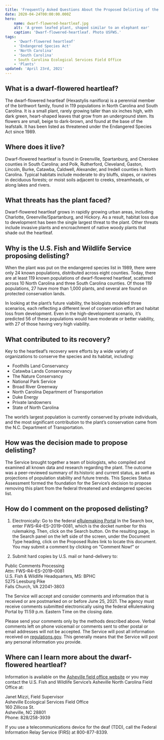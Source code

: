 ```yaml
---
title: 'Frequently Asked Questions About the Proposed Delisting of the Dwarf-Flowered Heartleaf'
date: 2020-04-24T00:00:00.000Z
hero:
    name: dwarf-flowered-heartleaf.jpg
    alt: 'A green leafed plant, shaped similar to an elephant ear'
    caption: 'Dwarf-flowered-heartleaf. Photo USFWS.'
tags:
    - 'Dwarf-flowered heartleaf'
    - 'Endangered Species Act'
    - 'North Carolina'
    - 'South Carolina'
    - South Carolina Ecological Services Field Office
    - 'Plants'
updated: 'April 23rd, 2021'
---
```


## What is a dwarf-flowered heartleaf?

The dwarf-flowered heartleaf (Hexastylis naniflora) is a perennial member of the birthwort family, found in 119 populations in North Carolina and South Carolina. It is a small plant, rarely growing taller than six inches high, with dark green, heart-shaped leaves that grow from an underground stem. Its flowers are small, beige to dark-brown, and found at the base of the leafstalk. It has been listed as threatened under the Endangered Species Act since 1989.

## Where does it live?

Dwarf-flowered heartleaf is found in Greenville, Spartanburg, and Cherokee counties in South Carolina; and Polk, Rutherford, Cleveland, Gaston, Lincoln, Burke, Catawba, Caldwell, Alexander, and Iredell counties in North Carolina. Typical habitats include moderate to dry bluffs, slopes, or ravines in deciduous forests; or moist soils adjacent to creeks, streamheads, or along lakes and rivers.

## What threats has the plant faced?

Dwarf-flowered heartleaf grows in rapidly growing urban areas, including Charlotte, Greenville/Spartanburg, and Hickory. As a result, habitat loss due to development has been the single largest threat to the plant. Other threats include invasive plants and encroachment of native woody plants that shade out the heartleaf.

## Why is the U.S. Fish and Wildlife Service proposing delisting?

When the plant was put on the endangered species list in 1989, there were only 24 known populations, distributed across eight counties. Today, there are at least 119 known populations of dwarf-flowered heartleaf, scattered across 10 North Carolina and three South Carolina counties. Of those 119 populations, 27 have more than 1,000 plants, and several are found on protected conservation lands.

In looking at the plant’s future viability, the biologists modeled three scenarios, each reflecting a different level of conservation effort and habitat loss from development.  Even in the high-development scenario, it’s predicted 56 of these populations would have moderate or better viability, with 27 of those having very high viability.

## What contributed to its recovery?

Key to the heartleaf’s recovery were  efforts by a wide variety of organizations to conserve the species and its habitat, including:

- Foothills Land Conservancy
- Catawba Lands Conservancy
- The Nature Conservancy
- National Park Service
- Broad River Greenway
- North Carolina Department of Transportation
- Duke Energy
- Private landowners
- State of North Carolina

The world’s largest population is currently conserved by private individuals, and the most significant contribution to the plant’s conservation came from the N.C. Department of Transportation.

## How was the decision made to propose delisting?

The Service brought together a team of biologists, who compiled and examined all known data and research regarding the plant. The outcome was a peer-reviewed summary of its historic and current status, as well as projections of population stability and future trends. This Species Status Assessment formed the foundation for the Service’s decision to propose removing this plant from the federal threatened and endangered species list.

## How do I comment on the proposed delisting?

1. Electronically: Go to the federal [eRulemaking Portal](https://www.regulations.gov) In the Search box, enter FWS–R4–ES–2019–0081, which is the docket number for this rulemaking. Then, click on the Search button. On the resulting page, in the Search panel on the left side of the screen, under the Document Type heading, click on the Proposed Rules link to locate this document. You may submit a comment by clicking on “Comment Now!” or

2. Submit hard copies by U.S. mail or hand-delivery to:

Public Comments Processing  
Attn: FWS–R4–ES–2019–0081  
U.S. Fish & Wildlife Headquarters, MS: BPHC  
5275 Leesburg Pike  
Falls Church, VA 22041-3803  

The Service will accept and consider comments and information that is received or are postmarked on or before June 25, 2021. The agency must receive comments submitted electronically using the federal eRulemaking Portal by 11:59 p.m. Eastern Time on the closing date.

Please send your comments only by the methods described above. Verbal comments left on phone voicemail or comments sent to other postal or email addresses will not be accepted. The Service will post all information received on [regulations.gov](http://www.regulations.gov). This generally means that the Service will post any personal information you provide.

## Where can I learn more about the dwarf-flowered heartleaf?

Information is available on the [Asheville field office website](www.fws.gov/asheville) or you may contact the U.S. Fish and Wildlife Service’s Asheville North Carolina Field Office at:

Janet Mizzi, Field Supervisor  
Asheville Ecological Services Field Office  
160 Zillicoa St.  
Asheville, NC 28801  
Phone: 828/258-3939  

If you use a telecommunications device for the deaf (TDD), call the Federal Information Relay Service (FIRS) at 800-877-8339.